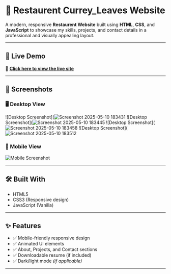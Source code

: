 # 🌟 Restaurent Currey_Leaves Website

A modern, responsive **Restaurent Website** built using **HTML**, **CSS**, and **JavaScript** to showcase my skills, projects, and contact details in a professional and visually appealing layout.

---

## 🔗 Live Demo

🚀 **[Click here to view the live site]([https://SushilAmbekar.github.io/portfolio](http://127.0.0.1:5500/index.html)/)**  

---

## 📸 Screenshots

### 🖥️ Desktop View
![Desktop Screenshot](![Screenshot 2025-05-10 183431](https://github.com/user-attachments/assets/3a0f23ef-3107-4826-a9dc-bbd495b3710a)
![Desktop Screenshot](![Screenshot 2025-05-10 183445](https://github.com/user-attachments/assets/c50ce935-ba69-40c8-bf74-060de17d10ba)
![Desktop Screenshot](![Screenshot 2025-05-10 183458](https://github.com/user-attachments/assets/9637f5b2-7947-4a9b-b91b-552bfdb1e377)
![Desktop Screenshot](![Screenshot 2025-05-10 183512](https://github.com/user-attachments/assets/7ab0dfb3-41f6-4603-86d0-f504c03e0c82)

### 📱 Mobile View
![Mobile Screenshot](screenshots/mobile.png)

---

## 🛠️ Built With

- HTML5
- CSS3 (Responsive design)
- JavaScript (Vanilla)

---

## ✨ Features

- ✅ Mobile-friendly responsive design
- ✅ Animated UI elements
- ✅ About, Projects, and Contact sections
- ✅ Downloadable resume (if included)
- ✅ Dark/light mode *(if applicable)*

---
